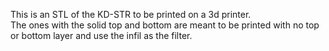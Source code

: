 This is an STL of the KD-STR to be printed on a 3d printer.  
The ones with the solid top and bottom are meant to be printed with no top or bottom layer and use the infil as the filter.

